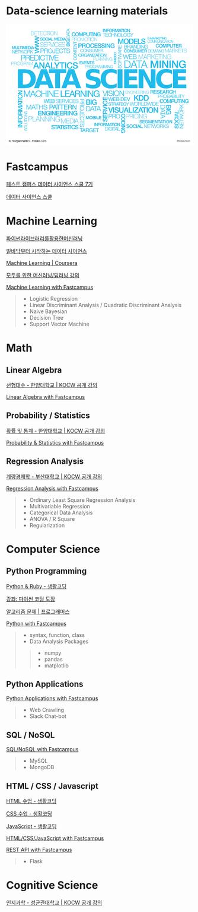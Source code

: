 # Data-science learning materials

![alt text](/cover_image.jpg "cover_image")

# Fastcampus

[페스트 캠퍼스 데이터 사이언스 스쿨 7기](http://www.fastcampus.co.kr/)

[데이터 사이언스 스쿨](https://datascienceschool.net/)

# Machine Learning

[파이썬라이브러리를활용한머신러닝](https://tensorflow.blog/%ED%8C%8C%EC%9D%B4%EC%8D%AC-%EB%A8%B8%EC%8B%A0%EB%9F%AC%EB%8B%9D/)

[밑바닥부터 시작하는 데이터 사이언스](https://github.com/Insight-book/data-science-from-scratch)

[Machine Learning | Coursera](https://www.coursera.org/learn/machine-learning?authMode=signup)

[모두를 위한 머신러닝/딥러닝 강의](https://www.youtube.com/watch?v=BS6O0zOGX4E&list=PLlMkM4tgfjnLSOjrEJN31gZATbcj_MpUm&index=1)

[Machine Learning with Fastcampus](/Machine_Learning)
> * Logistic Regression
> * Linear Discriminant Analysis / Quadratic Discriminant Analysis
> * Naive Bayesian
> * Decision Tree
> * Support Vector Machine


# Math

## Linear Algebra

[선형대수 - 한양대학교 | KOCW 공개 강의](http://www.kocw.net/home/search/kemView.do?kemId=977757)

[Linear Algebra with Fastcampus](/Linear_Algebra)

## Probability / Statistics

[확률 및 통계 - 한양대학교 | KOCW 공개 강의](http://www.kocw.net/home/search/kemView.do?kemId=1056974)

[Probability & Statistics with Fastcampus](/Probability_&_Statistics)

## Regression Analysis

[계량경제학 - 부산대학교 | KOCW 공개 강의](http://www.kocw.net/home/cview.do?cid=3a8b45295858fd20)

[Regression Analysis with Fastcampus](/Regression_Analysis)
> * Ordinary Least Square Regression Analysis
> * Multivariable Regression
> * Categorical Data Analysis
> * ANOVA / R Square
> * Regularization

# Computer Science

## Python Programming

[Python & Ruby - 생활코딩](https://opentutorials.org/course/1750)

[강좌: 파이썬 코딩 도장](https://dojang.io/course/view.php?id=3)

[알고리즘 문제 | 프로그래머스](https://programmers.co.kr/learn/challenges)

[Python with Fastcampus](/Python)
> * syntax, function, class
> * Data Analysis Packages
>> * numpy
>> * pandas
>> * matplotlib

## Python Applications

[Python Applications with Fastcampus](/Python_Applications)
> * Web Crawling
> * Slack Chat-bot

## SQL / NoSQL

[SQL/NoSQL with Fastcampus](/SQL_NoSQL)
> * MySQL
> * MongoDB

## HTML / CSS / Javascript

[HTML 수업 - 생활코딩](https://opentutorials.org/course/2039)

[CSS 수업 - 생활코딩](https://opentutorials.org/course/2418)

[JavaScript - 생활코딩](https://opentutorials.org/course/743)

[HTML/CSS/JavaScript with Fastcampus](/Web_Programming)

[REST API with Fastcampus](/Web_Programming)
> * Flask

# Cognitive Science

[인지과학 - 성균관대학교 | KOCW 공개 강의](http://www.kocw.net/home/search/kemView.do?kemId=444916)
